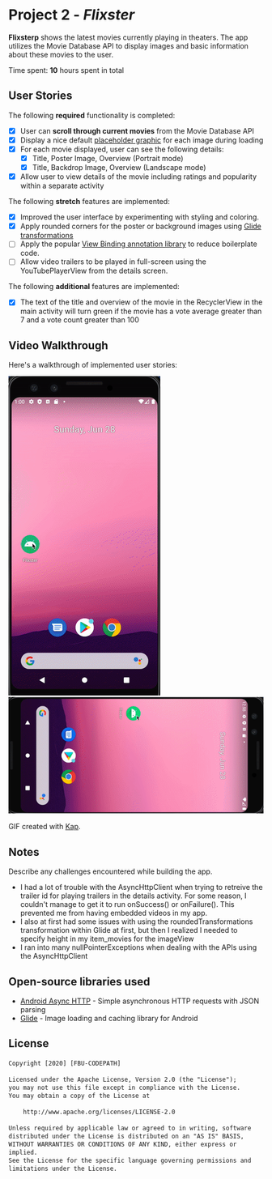 # Project 2 - *Flixster*

**Flixsterp** shows the latest movies currently playing in theaters. The app utilizes the Movie Database API to display images and basic information about these movies to the user.

Time spent: **10** hours spent in total

## User Stories

The following **required** functionality is completed:

* [x] User can **scroll through current movies** from the Movie Database API
* [x] Display a nice default [placeholder graphic](https://guides.codepath.org/android/Displaying-Images-with-the-Glide-Library#advanced-usage) for each image during loading
* [x] For each movie displayed, user can see the following details:
  * [x] Title, Poster Image, Overview (Portrait mode)
  * [x] Title, Backdrop Image, Overview (Landscape mode)
* [x] Allow user to view details of the movie including ratings and popularity within a separate activity

The following **stretch** features are implemented:

* [x] Improved the user interface by experimenting with styling and coloring.
* [x] Apply rounded corners for the poster or background images using [Glide transformations](https://guides.codepath.org/android/Displaying-Images-with-the-Glide-Library#transformations)
* [ ] Apply the popular [View Binding annotation library](http://guides.codepath.org/android/Reducing-View-Boilerplate-with-ViewBinding) to reduce boilerplate code.
* [ ] Allow video trailers to be played in full-screen using the YouTubePlayerView from the details screen.

The following **additional** features are implemented:

* [x] The text of the title and overview of the movie in the RecyclerView in the main activity will turn green if the movie has a vote average greater than 7 and a vote count greater than 100

## Video Walkthrough

Here's a walkthrough of implemented user stories:

<img src='https://github.com/pgarza917/Flixster/blob/master/portrait_walkthrough.gif' title='Video Portrait Walkthrough' width='' alt='Video Walkthrough' />
<img src='https://github.com/pgarza917/Flixster/blob/master/landscape_walkthrough.gif' title='Video Landscape Walkthrough' width='' alt='Video Walkthrough' />

GIF created with [Kap](https://getkap.co/).

## Notes

Describe any challenges encountered while building the app.

* I had a lot of trouble with the AsyncHttpClient when trying to retreive the trailer id for playing trailers in the details activity. For some reason, I couldn't manage to get it to run onSuccess() or onFailure(). 
This prevented me from having embedded videos in my app. 
* I also at first had some issues with using the roundedTransformations transformation within Glide at first, but then I realized I needed to specify height in my item_movies for the imageView
* I ran into many nullPointerExceptions when dealing with the APIs using the AsyncHttpClient

## Open-source libraries used

- [Android Async HTTP](https://github.com/loopj/android-async-http) - Simple asynchronous HTTP requests with JSON parsing
- [Glide](https://github.com/bumptech/glide) - Image loading and caching library for Android

## License

    Copyright [2020] [FBU-CODEPATH]

    Licensed under the Apache License, Version 2.0 (the "License");
    you may not use this file except in compliance with the License.
    You may obtain a copy of the License at

        http://www.apache.org/licenses/LICENSE-2.0

    Unless required by applicable law or agreed to in writing, software
    distributed under the License is distributed on an "AS IS" BASIS,
    WITHOUT WARRANTIES OR CONDITIONS OF ANY KIND, either express or implied.
    See the License for the specific language governing permissions and
    limitations under the License.
